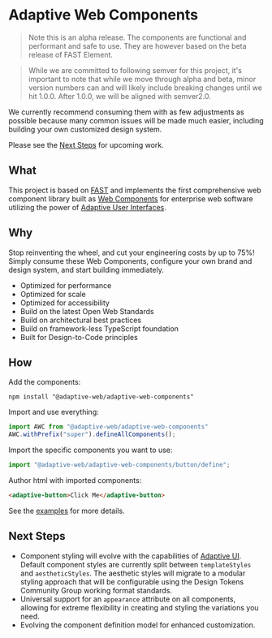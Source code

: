 # Adaptive Web Components

> Note this is an alpha release. The components are functional and performant and safe to use. They are however based on the beta release of FAST Element.

> While we are committed to following semver for this project, it's important to note that while we move through alpha and beta, minor version numbers can and will likely include breaking changes until we hit 1.0.0. After 1.0.0, we will be aligned with semver2.0.

We currently recommend consuming them with as few adjustments as possible because many common issues will be made much easier, including building your own customized design system.

Please see the [Next Steps](#next-steps) for upcoming work.

## What

This project is based on [FAST](https://www.fast.design) and implements the first comprehensive web component library built as [Web Components](https://www.webcomponents.org/introduction) for enterprise web software utilizing the power of [Adaptive User Interfaces](../adaptive-ui/).

## Why

Stop reinventing the wheel, and cut your engineering costs by up to 75%! Simply consume these Web Components, configure your own brand and design system, and start building immediately. 

* Optimized for performance
* Optimized for scale
* Optimized for accessibility
* Build on the latest Open Web Standards
* Build on architectural best practices
* Build on framework-less TypeScript foundation
* Built for Design-to-Code principles

## How

Add the components:

```shell
npm install "@adaptive-web/adaptive-web-components"
```

Import and use everything:
```ts
import AWC from "@adaptive-web/adaptive-web-components"
AWC.withPrefix("super").defineAllComponents();
```

Import the specific components you want to use:

```ts
import "@adaptive-web/adaptive-web-components/button/define";
```

Author html with imported components:

```html
<adaptive-button>Click Me</adaptive-button>
```

See the [examples](../..examples/) for more details.

## Next Steps

- Component styling will evolve with the capabilities of [Adaptive UI](../adaptive-ui/#next-steps). Default component styles are currently split between `templateStyles` and `aestheticStyles`. The aesthetic styles will migrate to a modular styling approach that will be configurable using the Design Tokens Community Group working format standards.
- Universal support for an `appearance` attribute on all components, allowing for extreme flexibility in creating and styling the variations you need.
- Evolving the component definition model for enhanced customization.
